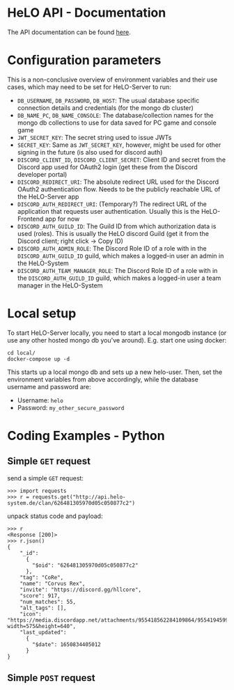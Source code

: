 # HeLO API - Documentation

The API documentation can be found [here](https://app.swaggerhub.com/apis-docs/HeLO-System/HeLO-API/0.1#/).

# Configuration parameters

This is a non-conclusive overview of environment variables and their use cases, which may need to be set for HeLO-Server to run:

* `DB_USERNAME`, `DB_PASSWORD`, `DB_HOST`: The usual database specific connection details and credentials (for the mongo db cluster)
* `DB_NAME_PC`, `DB_NAME_CONSOLE`: The database/collection names for the mongo db collections to use for data saved for PC game and console game
* `JWT_SECRET_KEY`: The secret string used to issue JWTs
* `SECRET_KEY`: Same as `JWT_SECRET_KEY`, however, might be used for other signing in the future (is also used for discord auth)
* `DISCORD_CLIENT_ID`, `DISCORD_CLIENT_SECRET`: Client ID and secret from the Discord app used for OAuth2 login (get these from the Discord developer portal)
* `DISCORD_REDIRECT_URI`: The absolute redirect URL used for the Discord OAuth2 authentication flow. Needs to be the publicly reachable URL of the HeLO-Server app
* `DISCORD_AUTH_REDIRECT_URI`: (Temporary?) The redirect URL of the application that requests user authentication. Usually this is the HeLO-Frontend app for now
* `DISCORD_AUTH_GUILD_ID`: The Guild ID from which authorization data is used (roles). This is usually the HeLO discord Guild (get it from the Discord client; right click -> Copy ID)
* `DISCORD_AUTH_ADMIN_ROLE`: The Discord Role ID of a role with in the `DISCORD_AUTH_GUILD_ID` guild, which makes a logged-in user an admin in the HeLO-System
* `DISCORD_AUTH_TEAM_MANAGER_ROLE`: The Discord Role ID of a role with in the `DISCORD_AUTH_GUILD_ID` guild, which makes a logged-in user a team manager in the HeLO-System

# Local setup

To start HeLO-Server locally, you need to start a local mongodb instance (or use any other hosted mongo db you've around). E.g. start one using docker:

```shell
cd local/
docker-compose up -d
```

This starts up a local mongo db and sets up a new helo-user.
Then, set the environment variables from above accordingly, while the database username and password are:
* Username: `helo`
* Password: `my_other_secure_password`

# Coding Examples - Python

## Simple `GET` request

send a simple `GET` request:
```
>>> import requests
>>> r = requests.get("http://api.helo-system.de/clan/626481305970d05c050877c2")
```

unpack status code and payload:
```
>>> r
<Response [200]>
>>> r.json()
{
    "_id":
      {
        "$oid": "626481305970d05c050877c2"
      },
    "tag": "CoRe",
    "name": "Corvus Rex",
    "invite": "https://discord.gg/hllcore",
    "score": 917,
    "num_matches": 55,
    "alt_tags": [],
    "icon": "https://media.discordapp.net/attachments/955418562284109864/955419459923886130/alte_maus_sensi.PNG?width=575&height=640",
    "last_updated":
      {
        "$date": 1650834405012
      }
}
```

## Simple `POST` request

